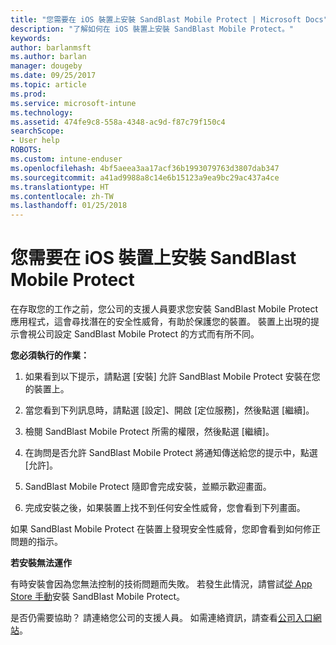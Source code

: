 ```yaml
---
title: "您需要在 iOS 裝置上安裝 SandBlast Mobile Protect | Microsoft Docs"
description: "了解如何在 iOS 裝置上安裝 SandBlast Mobile Protect。"
keywords: 
author: barlanmsft
ms.author: barlan
manager: dougeby
ms.date: 09/25/2017
ms.topic: article
ms.prod: 
ms.service: microsoft-intune
ms.technology: 
ms.assetid: 474fe9c8-558a-4348-ac9d-f87c79f150c4
searchScope:
- User help
ROBOTS: 
ms.custom: intune-enduser
ms.openlocfilehash: 4bf5aeea3aa17acf36b1993079763d3807dab347
ms.sourcegitcommit: a41ad9988a8c14e6b15123a9ea9bc29ac437a4ce
ms.translationtype: HT
ms.contentlocale: zh-TW
ms.lasthandoff: 01/25/2018
---
```

# <a name="you-need-to-install-sandblast-mobile-protect-on-your-ios-device"></a>您需要在 iOS 裝置上安裝 SandBlast Mobile Protect

在存取您的工作之前，您公司的支援人員要求您安裝 SandBlast Mobile Protect 應用程式，這會尋找潛在的安全性威脅，有助於保護您的裝置。 裝置上出現的提示會視公司設定 SandBlast Mobile Protect 的方式而有所不同。

**您必須執行的作業：**

1.  如果看到以下提示，請點選 [安裝] 允許 SandBlast Mobile Protect 安裝在您的裝置上。

2. 當您看到下列訊息時，請點選 [設定]、開啟 [定位服務]，然後點選 [繼續]。

3. 檢閱 SandBlast Mobile Protect 所需的權限，然後點選 [繼續]。

4. 在詢問是否允許 SandBlast Mobile Protect 將通知傳送給您的提示中，點選 [允許]。

5. SandBlast Mobile Protect 隨即會完成安裝，並顯示歡迎畫面。

6. 完成安裝之後，如果裝置上找不到任何安全性威脅，您會看到下列畫面。

如果 SandBlast Mobile Protect 在裝置上發現安全性威脅，您即會看到如何修正問題的指示。

**若安裝無法運作**

有時安裝會因為您無法控制的技術問題而失敗。 若發生此情況，請嘗試[從 App Store 手動](https://itunes.apple.com/app/sandblast-mobile-protect/id1006390797)安裝 SandBlast Mobile Protect。

是否仍需要協助？ 請連絡您公司的支援人員。 如需連絡資訊，請查看[公司入口網站](https://portal.manage.microsoft.com#HelpDeskDialog)。
